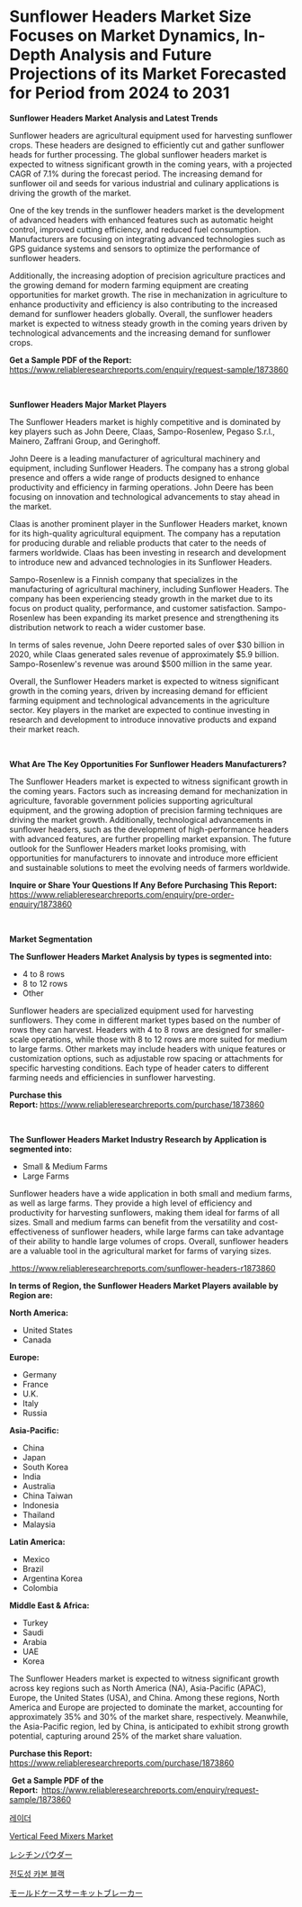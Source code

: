 <p><h1>Sunflower Headers Market Size Focuses on Market Dynamics, In-Depth Analysis and Future Projections of its Market Forecasted for Period from 2024 to 2031</h1></p><p><strong>Sunflower Headers Market Analysis and Latest Trends</strong></p>
<p><p>Sunflower headers are agricultural equipment used for harvesting sunflower crops. These headers are designed to efficiently cut and gather sunflower heads for further processing. The global sunflower headers market is expected to witness significant growth in the coming years, with a projected CAGR of 7.1% during the forecast period. The increasing demand for sunflower oil and seeds for various industrial and culinary applications is driving the growth of the market.</p><p>One of the key trends in the sunflower headers market is the development of advanced headers with enhanced features such as automatic height control, improved cutting efficiency, and reduced fuel consumption. Manufacturers are focusing on integrating advanced technologies such as GPS guidance systems and sensors to optimize the performance of sunflower headers.</p><p>Additionally, the increasing adoption of precision agriculture practices and the growing demand for modern farming equipment are creating opportunities for market growth. The rise in mechanization in agriculture to enhance productivity and efficiency is also contributing to the increased demand for sunflower headers globally. Overall, the sunflower headers market is expected to witness steady growth in the coming years driven by technological advancements and the increasing demand for sunflower crops.</p></p>
<p><strong>Get a Sample PDF of the Report:&nbsp;</strong> <a href="https://www.reliableresearchreports.com/enquiry/request-sample/1873860">https://www.reliableresearchreports.com/enquiry/request-sample/1873860</a></p>
<p>&nbsp;</p>
<p><strong>Sunflower Headers Major Market Players</strong></p>
<p><p>The Sunflower Headers market is highly competitive and is dominated by key players such as John Deere, Claas, Sampo-Rosenlew, Pegaso S.r.l., Mainero, Zaffrani Group, and Geringhoff.</p><p>John Deere is a leading manufacturer of agricultural machinery and equipment, including Sunflower Headers. The company has a strong global presence and offers a wide range of products designed to enhance productivity and efficiency in farming operations. John Deere has been focusing on innovation and technological advancements to stay ahead in the market.</p><p>Claas is another prominent player in the Sunflower Headers market, known for its high-quality agricultural equipment. The company has a reputation for producing durable and reliable products that cater to the needs of farmers worldwide. Claas has been investing in research and development to introduce new and advanced technologies in its Sunflower Headers.</p><p>Sampo-Rosenlew is a Finnish company that specializes in the manufacturing of agricultural machinery, including Sunflower Headers. The company has been experiencing steady growth in the market due to its focus on product quality, performance, and customer satisfaction. Sampo-Rosenlew has been expanding its market presence and strengthening its distribution network to reach a wider customer base.</p><p>In terms of sales revenue, John Deere reported sales of over $30 billion in 2020, while Claas generated sales revenue of approximately $5.9 billion. Sampo-Rosenlew's revenue was around $500 million in the same year.</p><p>Overall, the Sunflower Headers market is expected to witness significant growth in the coming years, driven by increasing demand for efficient farming equipment and technological advancements in the agriculture sector. Key players in the market are expected to continue investing in research and development to introduce innovative products and expand their market reach.</p></p>
<p>&nbsp;</p>
<p><strong>What Are The Key Opportunities For Sunflower Headers Manufacturers?</strong></p>
<p><p>The Sunflower Headers market is expected to witness significant growth in the coming years. Factors such as increasing demand for mechanization in agriculture, favorable government policies supporting agricultural equipment, and the growing adoption of precision farming techniques are driving the market growth. Additionally, technological advancements in sunflower headers, such as the development of high-performance headers with advanced features, are further propelling market expansion. The future outlook for the Sunflower Headers market looks promising, with opportunities for manufacturers to innovate and introduce more efficient and sustainable solutions to meet the evolving needs of farmers worldwide.</p></p>
<p><strong>Inquire or Share Your Questions If Any Before Purchasing This Report:</strong> <a href="https://www.reliableresearchreports.com/enquiry/pre-order-enquiry/1873860">https://www.reliableresearchreports.com/enquiry/pre-order-enquiry/1873860</a></p>
<p>&nbsp;</p>
<p><strong>Market Segmentation</strong></p>
<p><strong>The Sunflower Headers Market Analysis by types is segmented into:</strong></p>
<p><ul><li>4 to 8 rows</li><li>8 to 12 rows</li><li>Other</li></ul></p>
<p><p>Sunflower headers are specialized equipment used for harvesting sunflowers. They come in different market types based on the number of rows they can harvest. Headers with 4 to 8 rows are designed for smaller-scale operations, while those with 8 to 12 rows are more suited for medium to large farms. Other markets may include headers with unique features or customization options, such as adjustable row spacing or attachments for specific harvesting conditions. Each type of header caters to different farming needs and efficiencies in sunflower harvesting.</p></p>
<p><strong>Purchase this Report:&nbsp;</strong><a href="https://www.reliableresearchreports.com/purchase/1873860">https://www.reliableresearchreports.com/purchase/1873860</a></p>
<p>&nbsp;</p>
<p><strong>The Sunflower Headers Market Industry Research by Application is segmented into:</strong></p>
<p><ul><li>Small & Medium Farms</li><li>Large Farms</li></ul></p>
<p><p>Sunflower headers have a wide application in both small and medium farms, as well as large farms. They provide a high level of efficiency and productivity for harvesting sunflowers, making them ideal for farms of all sizes. Small and medium farms can benefit from the versatility and cost-effectiveness of sunflower headers, while large farms can take advantage of their ability to handle large volumes of crops. Overall, sunflower headers are a valuable tool in the agricultural market for farms of varying sizes.</p></p>
<p><a href="https://www.reliableresearchreports.com/sunflower-headers-r1873860">&nbsp;https://www.reliableresearchreports.com/sunflower-headers-r1873860</a></p>
<p><strong>In terms of Region, the Sunflower Headers Market Players available by Region are:</strong></p>
<p>
    <p> <strong> North America: </strong>
        <ul>
            <li>United States</li>
            <li>Canada</li>
        </ul>
        </p> 
    <p> <strong> Europe: </strong>
        <ul>
            <li>Germany</li>
            <li>France</li>
            <li>U.K.</li>
            <li>Italy</li>
            <li>Russia</li>
        </ul>
        </p> 
    <p> <strong> Asia-Pacific: </strong>
        <ul>
            <li>China</li>
            <li>Japan</li>
            <li>South Korea</li>
            <li>India</li>
            <li>Australia</li>
            <li>China Taiwan</li>
            <li>Indonesia</li>
            <li>Thailand</li>
            <li>Malaysia</li>
        </ul>
        </p> 
    <p> <strong> Latin America: </strong>
        <ul>
            <li>Mexico</li>
            <li>Brazil</li>
            <li>Argentina Korea</li>
            <li>Colombia</li>
        </ul>
        </p> 
    <p> <strong> Middle East & Africa: </strong>
        <ul>
            <li>Turkey</li>
            <li>Saudi</li>
            <li>Arabia</li>
            <li>UAE</li>
            <li>Korea</li>
        </ul>
    </p>
    </p>
<p><p>The Sunflower Headers market is expected to witness significant growth across key regions such as North America (NA), Asia-Pacific (APAC), Europe, the United States (USA), and China. Among these regions, North America and Europe are projected to dominate the market, accounting for approximately 35% and 30% of the market share, respectively. Meanwhile, the Asia-Pacific region, led by China, is anticipated to exhibit strong growth potential, capturing around 25% of the market share valuation.</p></p>
<p><strong>Purchase this Report: </strong><a href="https://www.reliableresearchreports.com/purchase/1873860">https://www.reliableresearchreports.com/purchase/1873860</a></p>
<p>&nbsp;<strong>Get a Sample PDF of the Report:&nbsp;&nbsp;</strong><a href="https://www.reliableresearchreports.com/enquiry/request-sample/1873860">https://www.reliableresearchreports.com/enquiry/request-sample/1873860</a></p>
<p><strong></strong></p>
<p><p><a href="https://medium.com/@daveblock56/%EB%9D%BC%EB%8B%A4-%EB%A7%A4%EC%9E%A5-%EC%97%B0%EA%B5%AC-%EB%B3%B4%EA%B3%A0%EC%84%9C-%EA%B7%B8-%EC%97%AD%EC%82%AC%EC%99%80-2024%EB%85%84%EB%B6%80%ED%84%B0-2031%EB%85%84%EA%B9%8C%EC%A7%80%EC%9D%98-%EC%98%88%EC%B8%A1-9e4256af59cd">레이더</a></p><p><a href="https://github.com/bobicer/Market-Research-Report-List-2/blob/main/vertical-feed-mixers-market.md">Vertical Feed Mixers Market</a></p><p><a href="https://medium.com/@addyserr7687/%E3%83%AC%E3%82%B7%E3%83%81%E3%83%B3%E3%83%91%E3%82%A6%E3%83%80%E3%83%BC%E3%83%9E%E3%83%BC%E3%82%B1%E3%83%83%E3%83%88%E5%88%86%E6%9E%90-%E3%81%9D%E3%81%AEcagr-%E5%B8%82%E5%A0%B4%E3%82%BB%E3%82%B0%E3%83%A1%E3%83%B3%E3%83%86%E3%83%BC%E3%82%B7%E3%83%A7%E3%83%B3-%E3%81%8A%E3%82%88%E3%81%B3%E3%82%B0%E3%83%AD%E3%83%BC%E3%83%90%E3%83%AB%E7%94%A3%E6%A5%AD%E6%A6%82%E8%A6%81-61908084e32c">レシチンパウダー</a></p><p><a href="https://medium.com/@constantinvon/%EC%A0%84%EB%8F%84%EC%84%B1-%ED%83%84%EC%86%8C-%EB%B8%94%EB%9E%99-%EC%8B%9C%EC%9E%A5-%EC%8B%9C%EC%9E%A5-cagr-%EC%8B%9C%EC%9E%A5-%EB%8F%99%ED%96%A5-%EB%B0%8F-%EC%84%B1%EC%9E%A5-%EC%A0%84%EB%9E%B5%EC%97%90-%EB%8C%80%ED%95%9C-%ED%86%B5%EC%B0%B0%EB%A0%A5-0319b61cb318">전도성 카본 블랙</a></p><p><a href="https://medium.com/@teridactyl90/%E3%83%A2%E3%83%BC%E3%83%AB%E3%83%89%E5%9E%8B%E9%81%AE%E6%96%AD%E5%99%A8%E5%B8%82%E5%A0%B4%E5%88%86%E6%9E%90-%E3%81%9D%E3%81%AEcagr-%E5%B8%82%E5%A0%B4%E3%82%BB%E3%82%B0%E3%83%A1%E3%83%B3%E3%83%86%E3%83%BC%E3%82%B7%E3%83%A7%E3%83%B3-%E3%81%8A%E3%82%88%E3%81%B3%E3%82%B0%E3%83%AD%E3%83%BC%E3%83%90%E3%83%AB%E7%94%A3%E6%A5%AD%E6%A6%82%E6%B3%81-08c0be16c0da">モールドケースサーキットブレーカー</a></p></p>